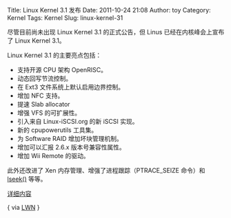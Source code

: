 Title: Linux Kernel 3.1 发布
Date: 2011-10-24 21:08
Author: toy
Category: Kernel
Tags: Kernel
Slug: linux-kernel-31

尽管目前尚未出现 Linux Kernel 3.1 的正式公告，但 Linus
已经在内核峰会上宣布了 Linux Kernel 3.1。

Linux Kernel 3.1 的主要亮点包括：

-   支持开源 CPU 架构 OpenRISC。
-   动态回写节流控制。
-   在 Ext3 文件系统上默认启用边界控制。
-   增加 NFC 支持。
-   提速 Slab allocator
-   增强 VFS 的可扩展性。
-   引入来自 Linux-iSCSI.org 的新 iSCSI 实现。
-   新的 cpupowerutils 工具集。
-   为 Software RAID 增加坏块管理机制。
-   增加可以汇报 2.6.x 版本号兼容性属性。
-   增加 Wii Remote 的驱动。

此外还改进了 Xen 内存管理、增强了进程跟踪（PTRACE\_SEIZE 命令）和
[lseek()][s] 等等。

[详细内容](http://kernelnewbies.org/Linux_3.1)

[s]: http://lwn.net/Articles/440255/  
[o]: http://openrisc.net/  
[l]: http://lwn.net/Articles/464226/

{ via [LWN][l] }

